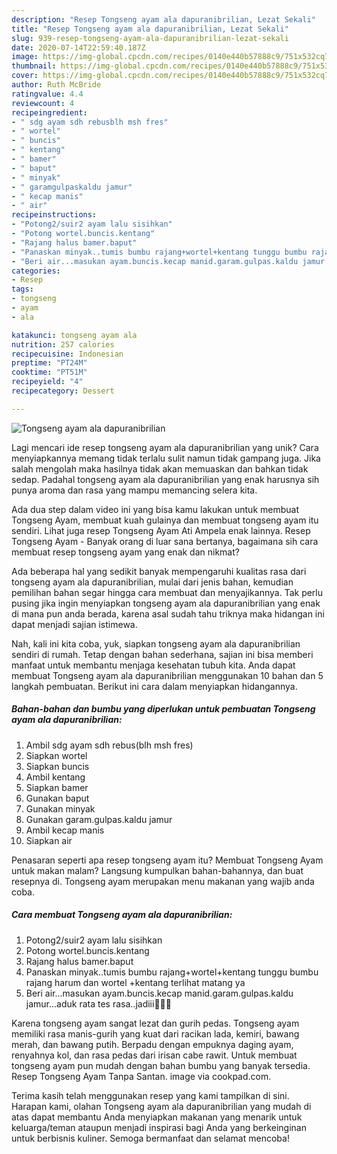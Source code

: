 ```yaml
---
description: "Resep Tongseng ayam ala dapuranibrilian, Lezat Sekali"
title: "Resep Tongseng ayam ala dapuranibrilian, Lezat Sekali"
slug: 939-resep-tongseng-ayam-ala-dapuranibrilian-lezat-sekali
date: 2020-07-14T22:59:40.187Z
image: https://img-global.cpcdn.com/recipes/0140e440b57888c9/751x532cq70/tongseng-ayam-ala-dapuranibrilian-foto-resep-utama.jpg
thumbnail: https://img-global.cpcdn.com/recipes/0140e440b57888c9/751x532cq70/tongseng-ayam-ala-dapuranibrilian-foto-resep-utama.jpg
cover: https://img-global.cpcdn.com/recipes/0140e440b57888c9/751x532cq70/tongseng-ayam-ala-dapuranibrilian-foto-resep-utama.jpg
author: Ruth McBride
ratingvalue: 4.4
reviewcount: 4
recipeingredient:
- " sdg ayam sdh rebusblh msh fres"
- " wortel"
- " buncis"
- " kentang"
- " bamer"
- " baput"
- " minyak"
- " garamgulpaskaldu jamur"
- " kecap manis"
- " air"
recipeinstructions:
- "Potong2/suir2 ayam lalu sisihkan"
- "Potong wortel.buncis.kentang"
- "Rajang halus bamer.baput"
- "Panaskan minyak..tumis bumbu rajang+wortel+kentang tunggu bumbu rajang harum dan wortel +kentang terlihat matang ya"
- "Beri air...masukan ayam.buncis.kecap manid.garam.gulpas.kaldu jamur...aduk rata tes rasa..jadiii🤤🤤🤤"
categories:
- Resep
tags:
- tongseng
- ayam
- ala

katakunci: tongseng ayam ala 
nutrition: 257 calories
recipecuisine: Indonesian
preptime: "PT24M"
cooktime: "PT51M"
recipeyield: "4"
recipecategory: Dessert

---
```



![Tongseng ayam ala dapuranibrilian](https://img-global.cpcdn.com/recipes/0140e440b57888c9/751x532cq70/tongseng-ayam-ala-dapuranibrilian-foto-resep-utama.jpg)

Lagi mencari ide resep tongseng ayam ala dapuranibrilian yang unik? Cara menyiapkannya memang tidak terlalu sulit namun tidak gampang juga. Jika salah mengolah maka hasilnya tidak akan memuaskan dan bahkan tidak sedap. Padahal tongseng ayam ala dapuranibrilian yang enak harusnya sih punya aroma dan rasa yang mampu memancing selera kita.

Ada dua step dalam video ini yang bisa kamu lakukan untuk membuat Tongseng Ayam, membuat kuah gulainya dan membuat tongseng ayam itu sendiri. Lihat juga resep Tongseng Ayam Ati Ampela enak lainnya. Resep Tongseng Ayam - Banyak orang di luar sana bertanya, bagaimana sih cara membuat resep tongseng ayam yang enak dan nikmat?

Ada beberapa hal yang sedikit banyak mempengaruhi kualitas rasa dari tongseng ayam ala dapuranibrilian, mulai dari jenis bahan, kemudian pemilihan bahan segar hingga cara membuat dan menyajikannya. Tak perlu pusing jika ingin menyiapkan tongseng ayam ala dapuranibrilian yang enak di mana pun anda berada, karena asal sudah tahu triknya maka hidangan ini dapat menjadi sajian istimewa.


Nah, kali ini kita coba, yuk, siapkan tongseng ayam ala dapuranibrilian sendiri di rumah. Tetap dengan bahan sederhana, sajian ini bisa memberi manfaat untuk membantu menjaga kesehatan tubuh kita. Anda dapat membuat Tongseng ayam ala dapuranibrilian menggunakan 10 bahan dan 5 langkah pembuatan. Berikut ini cara dalam menyiapkan hidangannya.

<!--inarticleads1-->

##### Bahan-bahan dan bumbu yang diperlukan untuk pembuatan Tongseng ayam ala dapuranibrilian:

1. Ambil  sdg ayam sdh rebus(blh msh fres)
1. Siapkan  wortel
1. Siapkan  buncis
1. Ambil  kentang
1. Siapkan  bamer
1. Gunakan  baput
1. Gunakan  minyak
1. Gunakan  garam.gulpas.kaldu jamur
1. Ambil  kecap manis
1. Siapkan  air


Penasaran seperti apa resep tongseng ayam itu? Membuat Tongseng Ayam untuk makan malam? Langsung kumpulkan bahan-bahannya, dan buat resepnya di. Tongseng ayam merupakan menu makanan yang wajib anda coba. 

<!--inarticleads2-->

##### Cara membuat Tongseng ayam ala dapuranibrilian:

1. Potong2/suir2 ayam lalu sisihkan
1. Potong wortel.buncis.kentang
1. Rajang halus bamer.baput
1. Panaskan minyak..tumis bumbu rajang+wortel+kentang tunggu bumbu rajang harum dan wortel +kentang terlihat matang ya
1. Beri air...masukan ayam.buncis.kecap manid.garam.gulpas.kaldu jamur...aduk rata tes rasa..jadiii🤤🤤🤤


Karena tongseng ayam sangat lezat dan gurih pedas. Tongseng ayam memiliki rasa manis-gurih yang kuat dari racikan lada, kemiri, bawang merah, dan bawang putih. Berpadu dengan empuknya daging ayam, renyahnya kol, dan rasa pedas dari irisan cabe rawit. Untuk membuat tongseng ayam pun mudah dengan bahan bumbu yang banyak tersedia. Resep Tongseng Ayam Tanpa Santan. image via cookpad.com. 

Terima kasih telah menggunakan resep yang kami tampilkan di sini. Harapan kami, olahan Tongseng ayam ala dapuranibrilian yang mudah di atas dapat membantu Anda menyiapkan makanan yang menarik untuk keluarga/teman ataupun menjadi inspirasi bagi Anda yang berkeinginan untuk berbisnis kuliner. Semoga bermanfaat dan selamat mencoba!
